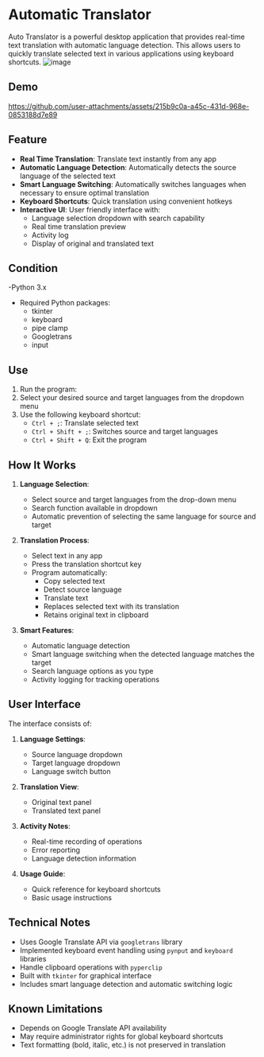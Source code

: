# Automatic Translator

Auto Translator is a powerful desktop application that provides real-time text translation with automatic language detection. This allows users to quickly translate selected text in various applications using keyboard shortcuts.
![image](https://github.com/user-attachments/assets/ef0748cc-bb30-49c7-af08-e60c58ec3dcf)

## Demo
https://github.com/user-attachments/assets/215b9c0a-a45c-431d-968e-0853188d7e89




## Feature

- **Real Time Translation**: Translate text instantly from any app
- **Automatic Language Detection**: Automatically detects the source language of the selected text
- **Smart Language Switching**: Automatically switches languages ​​when necessary to ensure optimal translation
- **Keyboard Shortcuts**: Quick translation using convenient hotkeys
- **Interactive UI**: User friendly interface with:
  - Language selection dropdown with search capability
  - Real time translation preview
  - Activity log
  - Display of original and translated text

## Condition

-Python 3.x
- Required Python packages:
  - tkinter
  - keyboard
  - pipe clamp
  - Googletrans
  - input

## Use

1. Run the program:
2. Select your desired source and target languages ​​from the dropdown menu
3. Use the following keyboard shortcut:
   - `Ctrl + ;`: Translate selected text
   - `Ctrl + Shift + ;`: Switches source and target languages
   - `Ctrl + Shift + Q`: Exit the program

## How It Works

1. **Language Selection**:
   - Select source and target languages ​​from the drop-down menu
   - Search function available in dropdown
   - Automatic prevention of selecting the same language for source and target

2. **Translation Process**:
   - Select text in any app
   - Press the translation shortcut key
   - Program automatically:
     - Copy selected text
     - Detect source language
     - Translate text
     - Replaces selected text with its translation
     - Retains original text in clipboard

3. **Smart Features**:
   - Automatic language detection
   - Smart language switching when the detected language matches the target
   - Search language options as you type
   - Activity logging for tracking operations

## User Interface

The interface consists of:
1. **Language Settings**:
   - Source language dropdown
   - Target language dropdown
   - Language switch button

2. **Translation View**:
   - Original text panel
   - Translated text panel

3. **Activity Notes**:
   - Real-time recording of operations
   - Error reporting
   - Language detection information

4. **Usage Guide**:
   - Quick reference for keyboard shortcuts
   - Basic usage instructions

## Technical Notes

- Uses Google Translate API via `googletrans` library
- Implemented keyboard event handling using `pynput` and `keyboard` libraries
- Handle clipboard operations with `pyperclip`
- Built with `tkinter` for graphical interface
- Includes smart language detection and automatic switching logic

## Known Limitations

- Depends on Google Translate API availability
- May require administrator rights for global keyboard shortcuts
- Text formatting (bold, italic, etc.) is not preserved in translation
